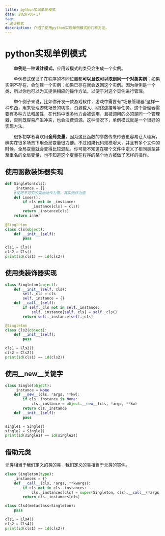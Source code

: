 ```yaml
---
title: python实现单例模式
date: 2020-06-17
tag: 
- 设计模式
description: 介绍了使用python实现单例模式的几种方法。
---
```




# python实现单例模式

&emsp;&emsp;**单例**是一种**设计模式**，应用该模式的类只会生成一个实例。

&emsp;&emsp;单例模式保证了在程序的不同位置都**可以且仅可以取到同一个对象实例**：如果实例不存在，会创建一个实例；如果已存在就会返回这个实例。因为单例是一个类，所以你也可以为其提供相应的操作方法，以便于对这个实例进行管理。

&emsp;&emsp;举个例子来说，比如你开发一款游戏软件，游戏中需要有“场景管理器”这样一种东西，用来管理游戏场景的切换、资源载入、网络连接等等任务。这个管理器需要有多种方法和属性，在代码中很多地方会被调用，且被调用的必须是同一个管理器，否则既容易产生冲突，也会浪费资源。这种情况下，单例模式就是一个很好的实现方法。

&emsp;&emsp;很多初学者喜欢用**全局变量**，因为这比函数的参数传来传去更容易让人理解。确实在很多场景下用全局变量很方便。不过如果代码规模增大，并且有多个文件的时候，全局变量就会变得比较混乱。你可能不知道在哪个文件中定义了相同类型甚至重名的全局变量，也不知道这个变量在程序的某个地方被做了怎样的操作。

## **使用函数装饰器实现**

```python
def Singleton(cls):
    _instance = {}
	#使用不可变的类地址作为键，其实例作为值
    def inner():
        if cls not in _instance:
            _instance[cls] = cls()
        return _instance[cls]
    return inner
    
@Singleton
class Cls(object):
    def __init__(self):
        pass

cls1 = Cls()
cls2 = Cls()
print(id(cls1) == id(cls2))
```



## 使用类装饰器实现

```python
class Singleton(object):
    def __init__(self, cls):
        self._cls = cls
        self._instance = {}
    def __call__(self):
        if self._cls not in self._instance:
            self._instance[self._cls] = self._cls()
        return self._instance[self._cls]

@Singleton
class Cls2(object):
    def __init__(self):
        pass

cls1 = Cls2()
cls2 = Cls2()
print(id(cls1) == id(cls2))
```



## 使用__new__关键字

```python
class Single(object):
    _instance = None
    def __new__(cls, *args, **kw):
        if cls._instance is None:
            cls._instance = object.__new__(cls, *args, **kw)
        return cls._instance
    def __init__(self):
        pass

single1 = Single()
single2 = Single()
print(id(single1) == id(single2))
```



## 借助元类

元类相当于我们定义的类的类，我们定义的类相当于元类的实例。

```python
class Singleton(type):
    _instances = {}
    def __call__(cls, *args, **kwargs):
        if cls not in cls._instances:
            cls._instances[cls] = super(Singleton, cls).__call__(*args, **kwargs)
        return cls._instances[cls]

class Cls4(metaclass=Singleton):
    pass

cls1 = Cls4()
cls2 = Cls4()
print(id(cls1) == id(cls2))
```

